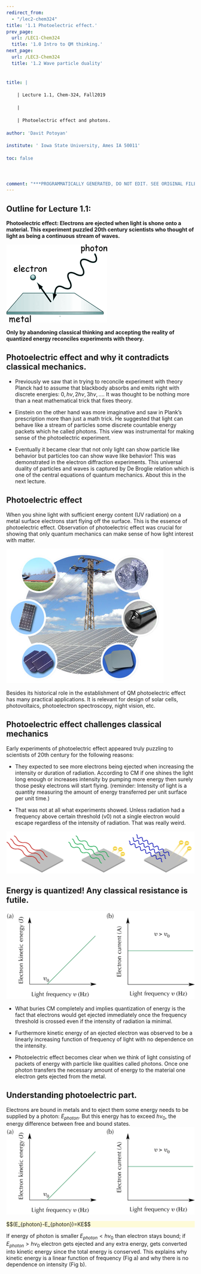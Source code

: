 ```yaml
---
redirect_from:
  - "/lec2-chem324"
title: '1.1 Photoelectric effect.'
prev_page:
  url: /LEC1-Chem324
  title: '1.0 Intro to QM thinking.'
next_page:
  url: /LEC3-Chem324
  title: '1.2 Wave particle duality'


title: |

    | Lecture 1.1, Chem-324, Fall2019

	|

    | Photoelectric effect and photons.

author: 'Davit Potoyan'

institute: ' Iowa State University, Ames IA 50011'

toc: false



comment: "***PROGRAMMATICALLY GENERATED, DO NOT EDIT. SEE ORIGINAL FILES IN /content***"
---
```


## Outline for Lecture 1.1: 

**Photoelectric effect: Electrons are ejected when light is shone onto a material. This experiment puzzled 20th century scientists who thought of light as being a continuous stream of waves.**

![](./images/lec2_intro.png)

**Only by abandoning classical thinking and accepting the reality of quantized energy reconciles experiments with theory.**

## Photoelectric effect and why it contradicts classical mechanics.

- Previously we saw that in trying to reconcile experiment with theory Planck had to assume that blackbody absorbs and emits right with discrete energies: $0, h\nu, 2h\nu, 3h\nu, …$. It was thought to be nothing more than a neat mathematical trick that fixes theory. 

- Einstein on the other hand was more imaginative and saw in Plank’s prescription more than just a math trick. He suggested that light can behave like a stream of particles some discrete countable energy packets which he called photons. This view was instrumental for making sense of the photoelectric experiment. 

- Eventually it became clear that not only light can show particle like behavior but particles too can show wave like behavior! This was demonstrated in the electron diffraction experiments. This universal duality of particles and waves is captured by De Broglie relation which is one of the central equations of quantum mechanics. About this in the next lecture.  



## Photoelectric effect

When you shine light with sufficient energy content (UV radiation) on a metal surface electrons start flying off the surface. This is the essence of photoelectric effect. Observation of photoelectric effect was crucial for showing that only quantum mechanics can make sense of how light interest with matter.

![](./images/lec2_applic.jpg)

Besides its historical role in the establishment of QM photoelectric effect has many practical applications. It is  relevant for design of solar cells, photovoltaics, photoelectron spectroscopy, night vision, etc. 



## Photoelectric effect challenges classical mechanics

Early experiments of photoelectric effect appeared truly puzzling to scientists of 20th century for the following reasons:

- They expected to see more electrons being ejected when increasing the intensity or duration of radiation. According to CM if one shines the light long enough or increases intensity by pumping more energy then surely those pesky electrons will start flying. 
  (reminder: Intensity of light is a quantity measuring the amount of energy transferred per unit surface per unit time.)

- That was not at all what experiments showed. Unless radiation had a frequency above certain threshold (v0) not a single electron would escape regardless of the intensity of radiation. That was really weird. 

![](./images/lect2_Eflying.png)



## Energy is quantized! Any classical resistance is futile.

![](./images/lec2_KE.png)

- What buries CM completely and implies quantization of energy is the fact that electrons would get ejected immediately once the frequency threshold is crossed even if the intensity of radiation ia minimal. 

- Furthermore kinetic energy of an ejected electron was observed to be a linearly increasing function of frequency of light with no dependence on the intensity.  

- Photoelectric effect becomes clear when we think of light consisting of packets of energy with particle like qualities called photons. Once one photon transfers the necessary amount of energy to the material one electron gets ejected from the metal.


## Understanding photoelectric part.

Electrons are bound in metals and to eject them some energy needs to be supplied by a photon: $E_{photon}$.
But this energy has to exceed $h\nu_0$, the energy difference between free and bound states.  
![](./images/lec2_KE.png)
<div style="background-color: #fefbd8">
$$(E_{photon}-E_{photon})=KE$$
</div>
 
If energy of photon is smaller $E_{photon} < h\nu_0$  than electron stays bound; if $E_{photon}> h\nu_0$ electron gets ejected and any extra energy, gets converted into kinetic energy since the total energy is conserved. This explains why kinetic energy is a linear function of frequency (Fig a) and why there is no dependence on intensity (Fig b).
 
 




